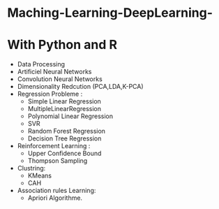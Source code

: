 # Maching-Learning-DeepLearning-


# With Python and R
  - Data Processing 
  - Artificiel Neural Networks
  - Convolution Neural Networks 
  - Dimensionality Redcution (PCA,LDA,K-PCA)
  - Regression Probleme :
	- Simple Linear Regression 
	- MultipleLinearRegression
	- Polynomial Linear Regression
	- SVR 
	- Random Forest Regression
	- Decision Tree Regression
  - Reinforcement Learning :
	- Upper Confidence Bound
	- Thompson Sampling
  - Clustring:
	- KMeans
	- CAH
 - Association rules Learning: 
	- Apriori Algorithme.
